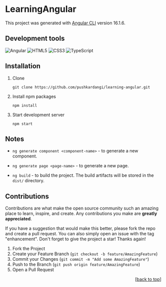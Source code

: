 <a name="readme-top"></a>

# LearningAngular

This project was generated with [Angular CLI](https://github.com/angular/angular-cli) version 16.1.6.

## Development tools

![Angular](https://img.shields.io/badge/angular-%23DD0031.svg?style=for-the-badge&logo=angular&logoColor=white)
![HTML5](https://img.shields.io/badge/html5-%23E34F26.svg?style=for-the-badge&logo=html5&logoColor=white)
![CSS3](https://img.shields.io/badge/css3-%231572B6.svg?style=for-the-badge&logo=css3&logoColor=white)
![TypeScript](https://img.shields.io/badge/typescript-%23007ACC.svg?style=for-the-badge&logo=typescript&logoColor=white)

## Installation

1. Clone

   ```github
   git clone https://github.com/pushkardangi/learning-angular.git
   ```

2. Install npm packages

   ```npm
   npm install
   ```

3. Start development server

   ```npm
   npm start
   ```

## Notes

- `ng generate component <component-name>` - to generate a new component.
- `ng generate page <page-name>` - to generate a new page.

- `ng build` - to build the project. The build artifacts will be stored in the `dist/` directory.

## Contributions

Contributions are what make the open source community such an amazing place to learn, inspire, and create. Any contributions you make are **greatly appreciated**.

If you have a suggestion that would make this better, please fork the repo and create a pull request. You can also simply open an issue with the tag "enhancement".
Don't forget to give the project a star! Thanks again!

1. Fork the Project
2. Create your Feature Branch (`git checkout -b feature/AmazingFeature`)
3. Commit your Changes (`git commit -m "Add some AmazingFeature"`)
4. Push to the Branch (`git push origin feature/AmazingFeature`)
5. Open a Pull Request

<p align="right">[<a href="#readme-top">back to top</a>]</p>

